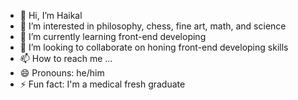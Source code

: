 - 👋 Hi, I’m Haikal
- 👀 I’m interested in philosophy, chess, fine art, math, and science
- 🌱 I’m currently learning front-end developing
- 💞️ I’m looking to collaborate on honing front-end developing skills
- 📫 How to reach me ...
- 😄 Pronouns: he/him
- ⚡ Fun fact: I'm a medical fresh graduate

<!---
haikalbintang/haikalbintang is a ✨ special ✨ repository because its `README.md` (this file) appears on your GitHub profile.
You can click the Preview link to take a look at your changes.
--->
